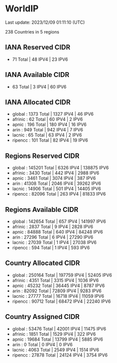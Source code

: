 # WorldIP

Last update: 2023/12/09 01:11:10 (UTC)

238 Countries in 5 regions

## IANA Reserved CIDR

- 71 Total | 48 IPV4 | 23 IPV6

## IANA Available CIDR

- 63 Total | 3 IPV4 | 60 IPV6

## IANA Allocated CIDR

- global : 1373 Total | 1327 IPV4 | 46 IPV6
- afrinic : 62 Total | 60 IPV4 | 2 IPV6
- apnic : 196 Total | 180 IPV4 | 16 IPV6
- arin : 949 Total | 942 IPV4 | 7 IPV6
- lacnic : 65 Total | 63 IPV4 | 2 IPV6
- ripencc : 101 Total | 82 IPV4 | 19 IPV6

## Regions Reserved CIDR

- global : 145201 Total | 6326 IPV4 | 138875 IPV6
- afrinic : 3430 Total | 442 IPV4 | 2988 IPV6
- apnic : 3461 Total | 3074 IPV4 | 387 IPV6
- arin : 41308 Total | 2046 IPV4 | 39262 IPV6
- lacnic : 14906 Total | 501 IPV4 | 14405 IPV6
- ripencc : 82096 Total | 263 IPV4 | 81833 IPV6

## Regions Available CIDR

- global : 142654 Total | 657 IPV4 | 141997 IPV6
- afrinic : 2837 Total | 9 IPV4 | 2828 IPV6
- apnic : 84888 Total | 640 IPV4 | 84248 IPV6
- arin : 27296 Total | 6 IPV4 | 27290 IPV6
- lacnic : 27039 Total | 1 IPV4 | 27038 IPV6
- ripencc : 594 Total | 1 IPV4 | 593 IPV6

## Country Allocated CIDR

- global : 250164 Total | 197759 IPV4 | 52405 IPV6
- afrinic : 4351 Total | 3315 IPV4 | 1036 IPV6
- apnic : 45232 Total | 36445 IPV4 | 8787 IPV6
- arin : 82092 Total | 72809 IPV4 | 9283 IPV6
- lacnic : 27777 Total | 16718 IPV4 | 11059 IPV6
- ripencc : 90712 Total | 68472 IPV4 | 22240 IPV6

## Country Assigned CIDR

- global : 53476 Total | 42001 IPV4 | 11475 IPV6
- afrinic : 1851 Total | 1529 IPV4 | 322 IPV6
- apnic : 19684 Total | 13799 IPV4 | 5885 IPV6
- arin : 0 Total | 0 IPV4 | 0 IPV6
- lacnic : 4063 Total | 2549 IPV4 | 1514 IPV6
- ripencc : 27878 Total | 24124 IPV4 | 3754 IPV6
